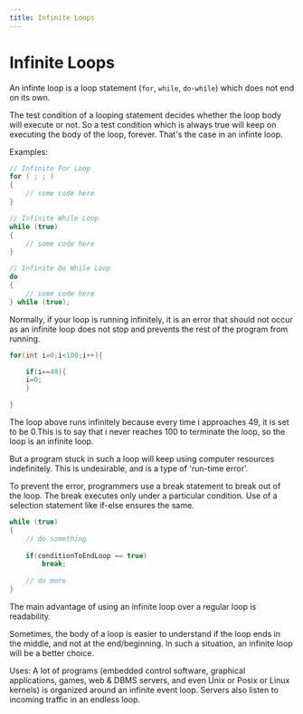 ```yaml
---
title: Infinite Loops
---
```

# Infinite Loops

An infinte loop is a loop statement (`for`, `while`, `do-while`) which does not end on its own.

The test condition of a looping statement decides whether the loop body will execute or not. So a test condition which is always true will keep on executing the body of the loop, forever. That's the case in an infinte loop.

Examples:

```java
// Infinite For Loop
for ( ; ; )
{
    // some code here
}

// Infinite While Loop
while (true)
{
    // some code here
}

// Infinite Do While Loop
do
{
    // some code here
} while (true);
```

Normally, if your loop is running infinitely, it is an error that should not occur as an infinite loop does not stop and prevents the rest of the program from running.

```java
for(int i=0;i<100;i++){

    if(i==49){
    i=0;
    }

}
```

The loop above runs infinitely because every time i approaches 49, it is set to be 0.This is to say that i never reaches 100 to terminate the loop, so the loop is an infinite loop. 

But a program stuck in such a loop will keep using computer resources indefinitely. This is undesirable, and is a type of 'run-time error'.

To prevent the error, programmers use a break statement to break out of the loop. The break executes only under a particular condition. Use of a selection statement like if-else ensures the same.

```java
while (true)
{
    // do something
    
    if(conditionToEndLoop == true)
        break;
    
    // do more
}
```

The main advantage of using an infinite loop over a regular loop is readability.

Sometimes, the body of a loop is easier to understand if the loop ends in the middle, and not at the end/beginning. In such a situation, an infinite loop will be a better choice.

Uses:
A lot of programs (embedded control software, graphical applications, games, web & DBMS servers, and even Unix or Posix or Linux kernels) is organized around an infinite event loop. 
Servers also listen to incoming traffic in an endless loop.
